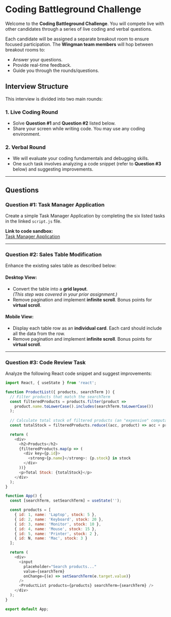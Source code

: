 # Coding Battleground Challenge

Welcome to the **Coding Battleground Challenge**. You will compete live with other candidates through a series of live coding and verbal questions. 

Each candidate will be assigned a separate breakout room to ensure focused participation. The **Wingman team members** will hop between breakout rooms to:
- Answer your questions.
- Provide real-time feedback.
- Guide you through the rounds/questions.

## Interview Structure

This interview is divided into two main rounds:

### 1. Live Coding Round
- Solve **Question #1** and **Question #2** listed below.
- Share your screen while writing code. You may use any coding environment.

### 2. Verbal Round
- We will evaluate your coding fundamentals and debugging skills.
- One such task involves analyzing a code snippet (refer to **Question #3** below) and suggesting improvements.

---

## Questions

### **Question #1: Task Manager Application**
Create a simple Task Manager Application by completing the six listed tasks in the linked `script.js` file. 

**Link to code sandbox:**  
[Task Manager Application](https://codesandbox.io/p/sandbox/task-manager-forked-s3fdqk?workspaceId=ws_ViJ1rbg6MKaud3LqCYmeHZ)

---

### **Question #2: Sales Table Modification**

Enhance the existing sales table as described below:

#### Desktop View:
- Convert the table into a **grid layout**.  
  *(This step was covered in your prior assignment.)*
- Remove pagination and implement **infinite scroll**. Bonus points for **virtual scroll**.

#### Mobile View:
- Display each table row as an **individual card**. Each card should include all the data from the row.
- Remove pagination and implement **infinite scroll**. Bonus points for **virtual scroll**.

---

### **Question #3: Code Review Task**

Analyze the following React code snippet and suggest improvements:

```javascript
import React, { useState } from 'react';

function ProductList({ products, searchTerm }) {
  // Filter products that match the searchTerm
  const filteredProducts = products.filter(product =>
    product.name.toLowerCase().includes(searchTerm.toLowerCase())
  );
  
  // Calculate total stock of filtered products (an "expensive" computation placeholder)
  const totalStock = filteredProducts.reduce((acc, product) => acc + product.stock, 0);

  return (
    <div>
      <h2>Products</h2>
      {filteredProducts.map(p => (
        <div key={p.id}>
          <strong>{p.name}</strong>: {p.stock} in stock
        </div>
      ))}
      <p>Total Stock: {totalStock}</p>
    </div>
  );
}

function App() {
  const [searchTerm, setSearchTerm] = useState('');

  const products = [
    { id: 1, name: 'Laptop', stock: 5 },
    { id: 2, name: 'Keyboard', stock: 20 },
    { id: 3, name: 'Monitor', stock: 10 },
    { id: 4, name: 'Mouse', stock: 15 },
    { id: 5, name: 'Printer', stock: 2 },
    { id: N, name: 'Mac', stock: 3 }
  ];

  return (
    <div>
      <input 
        placeholder="Search products..." 
        value={searchTerm} 
        onChange={(e) => setSearchTerm(e.target.value)} 
      />
      <ProductList products={products} searchTerm={searchTerm} />
    </div>
  );
}

export default App;
